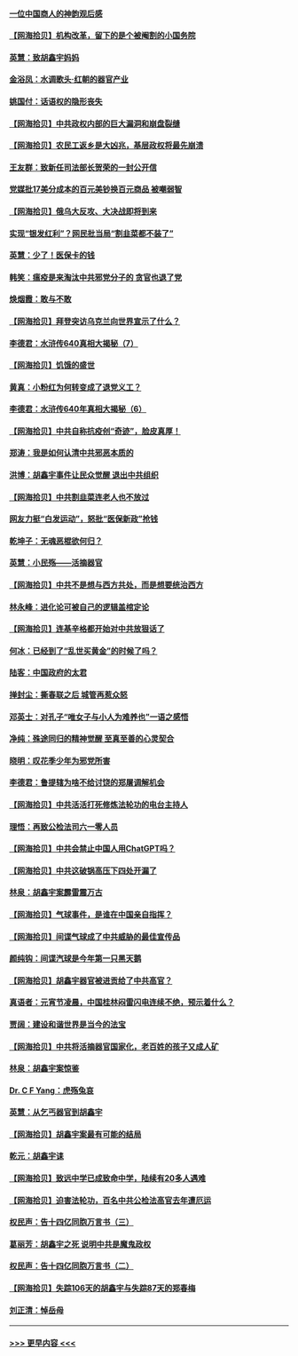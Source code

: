 #### [一位中国商人的神韵观后感](../pages/nsc993/n13939585.md?t=03010943) 
#### [【网海拾贝】机构改革，留下的是个被阉割的小国务院](../pages/nsc993/n13939947.md?t=03010943) 
#### [英慧：致胡鑫宇妈妈](../pages/nsc993/n13939332.md?t=03010943) 
#### [金浴凤：水调歌头·红朝的器官产业](../pages/nsc993/n13939150.md?t=03010943) 
#### [姚国付：话语权的隐形丧失](../pages/nsc993/n13939077.md?t=03010943) 
#### [【网海拾贝】中共政权内部的巨大漏洞和崩盘裂缝](../pages/nsc993/n13939066.md?t=03010943) 
#### [【网海拾贝】农民工返乡是大凶兆，基层政权将最先崩溃](../pages/nsc993/n13938719.md?t=03010943) 
#### [王友群：致新任司法部长贺荣的一封公开信](../pages/nsc993/n13938195.md?t=03010943) 
#### [党媒批17美分成本的百元美钞换百元商品 被嘲弱智](../pages/nsc993/n13937780.md?t=03010943) 
#### [【网海拾贝】俄乌大反攻、大决战即将到来](../pages/nsc993/n13937169.md?t=03010943) 
#### [实现“银发红利”？网民批当局“割韭菜都不装了”](../pages/nsc993/n13935937.md?t=03010943) 
#### [英慧：少了！医保卡的钱](../pages/nsc993/n13935476.md?t=03010943) 
#### [韩笑：瘟疫是来淘汰中共邪党分子的 贪官也退了党](../pages/nsc993/n13935459.md?t=03010943) 
#### [焕烟霞：敢与不敢](../pages/nsc993/n13935368.md?t=03010943) 
#### [【网海拾贝】拜登突访乌克兰向世界宣示了什么？](../pages/nsc993/n13935345.md?t=03010943) 
#### [李德君：水浒传640真相大揭秘（7）](../pages/nsc993/n13935185.md?t=03010943) 
#### [【网海拾贝】饥饿的盛世](../pages/nsc993/n13934650.md?t=03010943) 
#### [黄真：小粉红为何转变成了退党义工？](../pages/nsc993/n13933749.md?t=03010943) 
#### [李德君：水浒传640年真相大揭秘（6）](../pages/nsc993/n13933774.md?t=03010943) 
#### [【网海拾贝】中共自称抗疫创“奇迹”，脸皮真厚！](../pages/nsc993/n13933756.md?t=03010943) 
#### [郑涛：我是如何认清中共邪恶本质的](../pages/nsc993/n13933632.md?t=03010943) 
#### [洪博：胡鑫宇事件让民众觉醒 退出中共组织](../pages/nsc993/n13933571.md?t=03010943) 
#### [【网海拾贝】中共割韭菜连老人也不放过](../pages/nsc993/n13933148.md?t=03010943) 
#### [网友力挺“白发运动”，怒批“医保新政”抢钱](../pages/nsc993/n13932475.md?t=03010943) 
#### [乾坤子：无魂恶棍欲何归？](../pages/nsc993/n13931878.md?t=03010943) 
#### [英慧：小民殇——活摘器官](../pages/nsc993/n13931859.md?t=03010943) 
#### [【网海拾贝】中共不是想与西方共处，而是想要统治西方](../pages/nsc993/n13931736.md?t=03010943) 
#### [林永峰：进化论可被自己的逻辑盖棺定论](../pages/nsc993/n13930862.md?t=03010943) 
#### [【网海拾贝】连基辛格都开始对中共放狠话了](../pages/nsc993/n13930756.md?t=03010943) 
#### [何冰：已经到了“乱世买黄金”的时候了吗？](../pages/nsc993/n13930205.md?t=03010943) 
#### [陆客：中国政府的太君](../pages/nsc993/n13930190.md?t=03010943) 
#### [掸封尘：撕春联之后 城管再惹众怒](../pages/nsc993/n13930154.md?t=03010943) 
#### [邓英士：对孔子“唯女子与小人为难养也”一语之感悟](../pages/nsc993/n13929997.md?t=03010943) 
#### [净纯：殊途同归的精神觉醒 至真至善的心灵契合](../pages/nsc993/n13930109.md?t=03010943) 
#### [晓明：叹花季少年为邪党所害](../pages/nsc993/n13929781.md?t=03010943) 
#### [李德君：鲁提辖为啥不给讨饶的郑屠调解机会](../pages/nsc993/n13929491.md?t=03010943) 
#### [【网海拾贝】中共活活打死修炼法轮功的电台主持人](../pages/nsc993/n13929464.md?t=03010943) 
#### [理悟：再致公检法司六一零人员](../pages/nsc993/n13928341.md?t=03010943) 
#### [【网海拾贝】中共会禁止中国人用ChatGPT吗？](../pages/nsc993/n13927568.md?t=03010943) 
#### [【网海拾贝】中共这破锅高压下四处开漏了](../pages/nsc993/n13926953.md?t=03010943) 
#### [林泉：胡鑫宇案霹雷震万古](../pages/nsc993/n13926283.md?t=03010943) 
#### [【网海拾贝】气球事件，是谁在中国亲自指挥？](../pages/nsc993/n13926256.md?t=03010943) 
#### [【网海拾贝】间谍气球成了中共威胁的最佳宣传品](../pages/nsc993/n13925216.md?t=03010943) 
#### [颜纯钩：间谍汽球是今年第一只黑天鹅](../pages/nsc993/n13925162.md?t=03010943) 
#### [【网海拾贝】胡鑫宇器官被进贡给了中共高官？](../pages/nsc993/n13923771.md?t=03010943) 
#### [真语者：元宵节凌晨，中国桂林闷雷闪电连续不绝，预示着什么？](../pages/nsc993/n13923798.md?t=03010943) 
#### [贾阔：建设和谐世界是当今的法宝](../pages/nsc993/n13923637.md?t=03010943) 
#### [【网海拾贝】中共将活摘器官国家化，老百姓的孩子又成人矿](../pages/nsc993/n13923593.md?t=03010943) 
#### [林泉：胡鑫宇案惊鉴](../pages/nsc993/n13922995.md?t=03010943) 
#### [Dr. C F Yang：虎殇兔哀](../pages/nsc993/n13922352.md?t=03010943) 
#### [英慧：从乞丐器官到胡鑫宇](../pages/nsc993/n13922344.md?t=03010943) 
#### [【网海拾贝】胡鑫宇案最有可能的结局](../pages/nsc993/n13922327.md?t=03010943) 
#### [乾元：胡鑫宇诔](../pages/nsc993/n13922017.md?t=03010943) 
#### [【网海拾贝】致远中学已成致命中学，陆续有20多人遇难](../pages/nsc993/n13921434.md?t=03010943) 
#### [【网海拾贝】迫害法轮功，百名中共公检法高官去年遭厄运](../pages/nsc993/n13920823.md?t=03010943) 
#### [权民声：告十四亿同胞万言书（三）](../pages/nsc993/n13919505.md?t=03010943) 
#### [葛丽芳：胡鑫宇之死 说明中共是魔鬼政权](../pages/nsc993/n13920681.md?t=03010943) 
#### [权民声：告十四亿同胞万言书（二）](../pages/nsc993/n13919417.md?t=03010943) 
#### [【网海拾贝】失踪106天的胡鑫宇与失踪87天的郑春梅](../pages/nsc993/n13919920.md?t=03010943) 
#### [刘正清：悼岳母](../pages/nsc993/n13919896.md?t=03010943) 

----
#### [ >>> 更早内容 <<< ](../indexes/nsc993-earlier.md)
